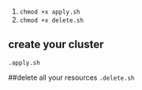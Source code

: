 1) ```chmod +x apply.sh```
2) ```chmod +x delete.sh```
## create your cluster
```.apply.sh```

##delete all your resources
```.delete.sh```
